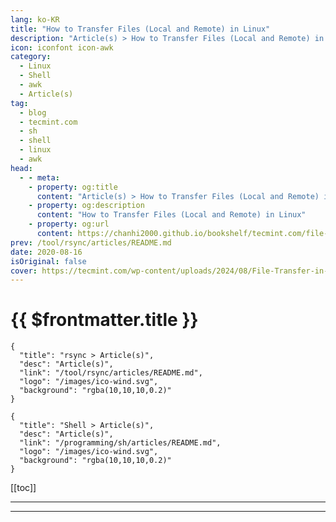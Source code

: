 ```yaml
---
lang: ko-KR
title: "How to Transfer Files (Local and Remote) in Linux"
description: "Article(s) > How to Transfer Files (Local and Remote) in Linux"
icon: iconfont icon-awk
category: 
  - Linux
  - Shell
  - awk
  - Article(s)
tag: 
  - blog
  - tecmint.com
  - sh
  - shell
  - linux
  - awk
head:
  - - meta:
    - property: og:title
      content: "Article(s) > How to Transfer Files (Local and Remote) in Linux"
    - property: og:description
      content: "How to Transfer Files (Local and Remote) in Linux"
    - property: og:url
      content: https://chanhi2000.github.io/bookshelf/tecmint.com/file-transfer-in-linux.html
prev: /tool/rsync/articles/README.md
date: 2020-08-16
isOriginal: false
cover: https://tecmint.com/wp-content/uploads/2024/08/File-Transfer-in-Linux.png
---
```


# {{ $frontmatter.title }}

```component VPCard
{
  "title": "rsync > Article(s)",
  "desc": "Article(s)",
  "link": "/tool/rsync/articles/README.md",
  "logo": "/images/ico-wind.svg",
  "background": "rgba(10,10,10,0.2)"
}
```

```component VPCard
{
  "title": "Shell > Article(s)",
  "desc": "Article(s)",
  "link": "/programming/sh/articles/README.md",
  "logo": "/images/ico-wind.svg",
  "background": "rgba(10,10,10,0.2)"
}
```

[[toc]]

---

<SiteInfo
  name="How to Transfer Files (Local and Remote) in Linux"
  desc="In this article, we’ll explore how to use the SCP and Rsync commands to transfer files, covering both local and remote file transfers."
  url="https://tecmint.com/file-transfer-in-linux"
  logo="https://tecmint.com/wp-content/uploads/2020/07/favicon.ico"
  preview="https://tecmint.com/wp-content/uploads/2024/08/File-Transfer-in-Linux.png"/>

<!-- TODO: 작성 -->

---

<TagLinks />